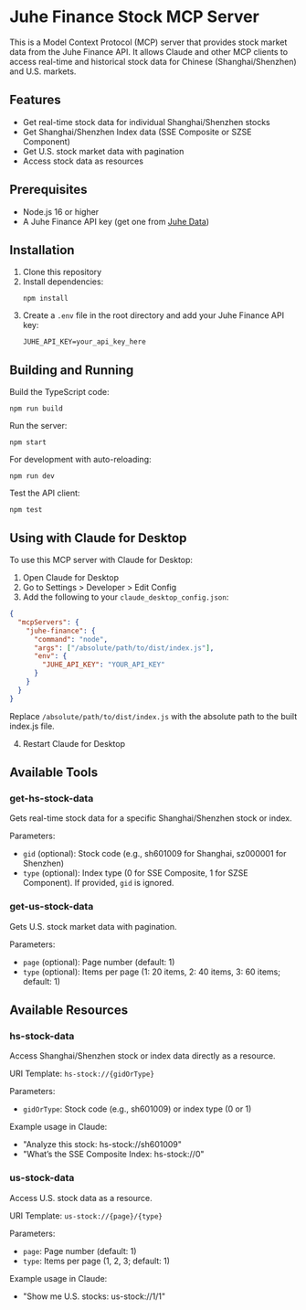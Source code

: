 # Juhe Finance Stock MCP Server

This is a Model Context Protocol (MCP) server that provides stock market data from the Juhe Finance API. It allows Claude and other MCP clients to access real-time and historical stock data for Chinese (Shanghai/Shenzhen) and U.S. markets.

## Features

- Get real-time stock data for individual Shanghai/Shenzhen stocks
- Get Shanghai/Shenzhen Index data (SSE Composite or SZSE Component)
- Get U.S. stock market data with pagination
- Access stock data as resources

## Prerequisites

- Node.js 16 or higher
- A Juhe Finance API key (get one from [Juhe Data](http://www.juhe.cn/))

## Installation

1. Clone this repository
2. Install dependencies:
   ```
   npm install
   ```
3. Create a `.env` file in the root directory and add your Juhe Finance API key:
   ```
   JUHE_API_KEY=your_api_key_here
   ```

## Building and Running

Build the TypeScript code:
```
npm run build
```

Run the server:
```
npm start
```

For development with auto-reloading:
```
npm run dev
```

Test the API client:
```
npm test
```

## Using with Claude for Desktop

To use this MCP server with Claude for Desktop:

1. Open Claude for Desktop
2. Go to Settings > Developer > Edit Config
3. Add the following to your `claude_desktop_config.json`:

```json
{
  "mcpServers": {
    "juhe-finance": {
      "command": "node",
      "args": ["/absolute/path/to/dist/index.js"],
      "env": {
        "JUHE_API_KEY": "YOUR_API_KEY"
      }
    }
  }
}
```

Replace `/absolute/path/to/dist/index.js` with the absolute path to the built index.js file.

4. Restart Claude for Desktop

## Available Tools

### get-hs-stock-data

Gets real-time stock data for a specific Shanghai/Shenzhen stock or index.

Parameters:
- `gid` (optional): Stock code (e.g., sh601009 for Shanghai, sz000001 for Shenzhen)
- `type` (optional): Index type (0 for SSE Composite, 1 for SZSE Component). If provided, `gid` is ignored.

### get-us-stock-data

Gets U.S. stock market data with pagination.

Parameters:
- `page` (optional): Page number (default: 1)
- `type` (optional): Items per page (1: 20 items, 2: 40 items, 3: 60 items; default: 1)

## Available Resources

### hs-stock-data

Access Shanghai/Shenzhen stock or index data directly as a resource.

URI Template: `hs-stock://{gidOrType}`

Parameters:
- `gidOrType`: Stock code (e.g., sh601009) or index type (0 or 1)

Example usage in Claude:
- "Analyze this stock: hs-stock://sh601009"
- "What’s the SSE Composite Index: hs-stock://0"

### us-stock-data

Access U.S. stock data as a resource.

URI Template: `us-stock://{page}/{type}`

Parameters:
- `page`: Page number (default: 1)
- `type`: Items per page (1, 2, 3; default: 1)

Example usage in Claude:
- "Show me U.S. stocks: us-stock://1/1"
